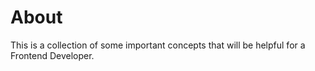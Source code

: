 # About
This is a collection of some important concepts that will be helpful for a Frontend Developer.
